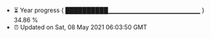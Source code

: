 - ⏳ Year progress { ██████████▁▁▁▁▁▁▁▁▁▁▁▁▁▁▁▁▁▁▁▁ } 34.86 %
- ⏰ Updated on Sat, 08 May 2021 06:03:50 GMT

